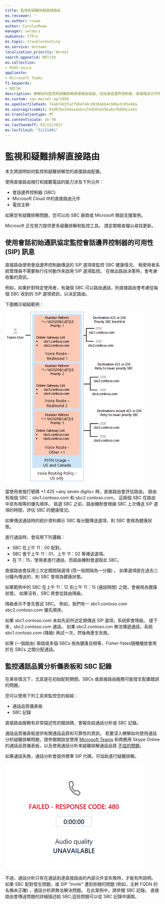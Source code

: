 ```yaml
---
title: 監視和疑難排解直接路由
ms.reviewer: ''
ms.author: crowe
author: CarolynRowe
manager: serdars
audience: ITPro
ms.topic: troubleshooting
ms.service: msteams
localization_priority: Normal
search.appverid: MET150
ms.collection:
- M365-voice
appliesto:
- Microsoft Teams
f1.keywords:
- NOCSH
description: 瞭解如何監控和疑難排解直接路由組組，包括會話邊界控制器、直接路由元件和電信主幹。
ms.custom: seo-marvel-apr2020
ms.openlocfilehash: 74a67493fa2f9647e6cd0364bb4c9d6a3c05e48a
ms.sourcegitcommit: 01087be29daa3abce7d3b03a55ba5ef8db4ca161
ms.translationtype: MT
ms.contentlocale: zh-TW
ms.lasthandoff: 03/23/2021
ms.locfileid: "51121401"
---
```

# <a name="monitor-and-troubleshoot-direct-routing"></a>監視和疑難排解直接路由

本文將說明如何監控和疑難排解您的直接路由配置。 

使用直接路由撥打和接聽電話的能力涉及下列元件： 

- 會話邊界控制器 (SBC)  
- Microsoft Cloud 中的直接路由元件 
- 電信主幹 

如果您有疑難排解問題，您可以向 SBC 廠商或 Microsoft 開啟支援案例。 

Microsoft 正在努力提供更多疑難排解和監控工具。 請定期檢查檔以尋找更新。 

## <a name="monitoring-availability-of-session-border-controllers-using-session-initiation-protocol-sip-options-messages"></a>使用會話初始通訊協定監控會話邊界控制器的可用性 (SIP) 訊息

直接路由使用會話邊界控制器傳送的 SIP 選項來監控 SBC 健康情況。 租使用者系統管理員不需要執行任何動作來啟用 SIP 選項監控。 在做出路由決策時，會考慮收集的資訊。 

例如，如果針對特定使用者，有幾個 SBC 可以路由通話，則直接路由會考慮從每個 SBC 收到的 SIP 選項資訊，以決定路由。 

下圖顯示組組範例： 

![SIP 選項群組組範例](media/sip-options-config-example.png)

當使用者撥打號碼 +1 425 \<any seven digits> 時，直接路由會評估路由。 路由有兩個 SBC：sbc1.contoso.com 和 sbc2.contoso.com。 這兩個 SBC 在路由中具有相等的優先順序。 挑選 SBC 之前，路由機制會根據 SBC 上次傳送 SIP 選項的時間，評估 SBC 的健康情況。 

如果傳送通話時的統計資料顯示 SBC 每分鐘傳送選項，則 SBC 會視為健康狀態。  

進行通話時，會採用下列邏輯：

- SBC 在上午 11：00 配對。  
- SBC 會于上午 11：01、上午 11：02 等傳送選項。  
- 在 11：15，使用者進行通話，而路由機制會選取此 SBC。 

直接路由會採用三次定期間隔選項 (而一般間隔為一分鐘) 。 如果選項是在過去三分鐘內傳送的，則 SBC 會視為健康狀態。

如果範例中的 SBC 在上午 11：12 到上午 11：15 (通話時間) 之間，會被視為健康狀態。 如果沒有，SBC 將會從路由降級。 

降級表示不會先嘗試 SBC。 例如，我們有一 sbc1.contoso.com sbc2.contoso.com 優先順序。  

如果 sbc1.contoso.com 未如先前所述定期傳送 SIP 選項，系統即會降級。 接下來，sbc2.contoso.com 通話。 如果 sbc2.contoso.con 無法傳遞通話，系統 sbc1.contoso.com (降級) 再試一次，然後再產生失敗。 

如果 (一個路由) 兩個或多個 SBCs 視為健康且相等，Fisher-Yates隨機播放會用於在 SBCs 之間分配通話。

## <a name="monitor-call-quality-analytics-dashboard-and-sbc-logs"></a>監控通話品質分析儀表板和 SBC 記錄 
 
在某些情況下，尤其是在初始配對期間，SBCs 或直接路由服務可能發生配置錯誤的問題。 

您可以使用下列工具來監控您的組組：  
 
- 通話品質儀表板 
- SBC 記錄 

直接路由服務有非常描述性的錯誤碼，會報告給通話分析或 SBC 記錄。 

通話品質儀表板提供有關通話品質和可靠性的資訊。 若要深入瞭解如何使用通話分析疑難排解問題，請參閱開啟並使用 [Microsoft Teams](/SkypeForBusiness/using-call-quality-in-your-organization/turning-on-and-using-call-quality-dashboard) 和商務用 Skype Online 的通話品質儀表板，以及使用通話分析來疑難排解通話品質 [不佳的問題](/SkypeForBusiness/using-call-quality-in-your-organization/use-call-analytics-to-troubleshoot-poor-call-quality)。 

如果通話失敗，通話分析會提供標準 SIP 代碼，可協助進行疑難排解。 

![通話失敗範例 SIP 代碼](media/failed-response-code.png)

不過，通話分析只有在通話到達直接路由的內部元件並失敗時，才能有所説明。 如果 SBC 配對發生問題，或 SIP "Invite" 遭到拒絕的問題 (例如，主幹 FQDN 的名稱未正確) ，通話分析將無法解決問題。 在此案例中，請參閱 SBC 記錄。 直接路由會傳送問題的詳細描述給 SBC;這些問題可以從 SBC 記錄中讀取。